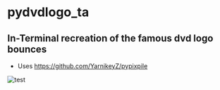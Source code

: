# pydvdlogo_ta
## In-Terminal recreation of the famous dvd logo bounces

* Uses https://github.com/YarnikeyZ/pypixpile

![test](https://user-images.githubusercontent.com/83335375/186764740-45fdc31e-5ebc-4771-81c0-5e594e89f9de.gif)
